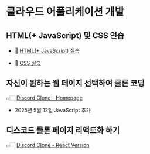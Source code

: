 # 클라우드 어플리케이션 개발

## HTML(+ JavaScript) 및 CSS 연습

-   📗 [HTML(+ JavaScript) 실습](practice/html/practice_html.html)

-   📗 [CSS 실습](practice/html/practice_css.html)

## 자신이 원하는 웹 페이지 선택하여 클론 코딩

👉🏻 [Discord Clone - Homepage](discord/discord.html)

-   2025년 5월 12일 JavaScript 추가

## 디스코드 클론 페이지 리액트화 하기

👉🏻 [Discord Clone - React Version](react/discord-app)
